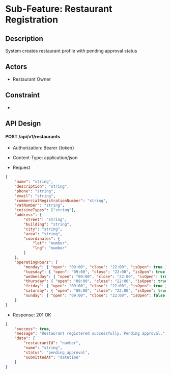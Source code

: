 # Sub-Feature: Restaurant Registration

## Description

System creates restaurant profile with pending approval status

## Actors

- Restaurant Owner

## Constraint

-

## API Design

#### POST /api/v1/restaurants

- Authorization: Bearer {token}

- Content-Type: application/json
- Request

```json
{
	"name": "string",
	"description": "string",
	"phone": "string",
	"email": "string",
	"commercialRegistrationNumber": "string",
	"vatNumber": "string",
	"cuisineTypes": ["string"],
	"address": {
		"street": "string",
		"building": "string",
		"city": "string",
		"area": "string",
		"coordinates": {
			"lat": "number",
			"lng": "number"
		}
	},
	"operatingHours": {
		"monday": { "open": "09:00", "close": "22:00", "isOpen": true },
		"tuesday": { "open": "09:00", "close": "22:00", "isOpen": true },
		"wednesday": { "open": "09:00", "close": "22:00", "isOpen": true },
		"thursday": { "open": "09:00", "close": "22:00", "isOpen": true },
		"friday": { "open": "09:00", "close": "22:00", "isOpen": true },
		"saturday": { "open": "09:00", "close": "22:00", "isOpen": true },
		"sunday": { "open": "09:00", "close": "22:00", "isOpen": false }
	}
}
```

- Response: 201 OK

```json
{
	"success": true,
	"message": "Restaurant registered successfully. Pending approval.",
	"data": {
		"restaurantId": "number",
		"name": "string",
		"status": "pending_approval",
		"submittedAt": "datetime"
	}
}
```

